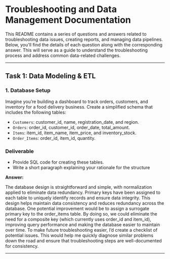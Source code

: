 # Troubleshooting and Data Management Documentation

This README contains a series of questions and answers related to troubleshooting data issues, creating reports, and managing data pipelines. Below, you'll find the details of each question along with the corresponding answer. This will serve as a guide to understand the troubleshooting process and address common data-related challenges.

---

## Task 1: Data Modeling & ETL

### 1. Database Setup

Imagine you’re building a dashboard to track orders, customers, and inventory for a food
delivery business.
Create a simplified schema that includes the following tables:
- `Customers`: customer_id, name, registration_date, and region.
- `Orders`: order_id, customer_id, order_date, total_amount.
- `Items`: item_id, item_name, item_price, and inventory_stock.
- `Order_Items`: order_id, item_id, quantity.

### Deliverable
- Provide SQL code for creating these tables.
- Write a short paragraph explaining your rationale for the structure

**Answer:**

The database design is straightforward and simple, with normalization applied to eliminate data redundancy. Primary keys have been assigned to each table to uniquely identify records and ensure data integrity. This design helps maintain data consistency and reduces redundancy across the database. One potential improvement would be to assign a surrogate primary key to the order_items table. By doing so, we could eliminate the need for a composite key (which currently uses order_id and item_id), improving query performance and making the database easier to maintain over time.
To make future troubleshooting easier, I’d create a checklist of potential issues. This would help me quickly diagnose similar problems down the road and ensure that troubleshooting steps are well-documented for consistency.

---
